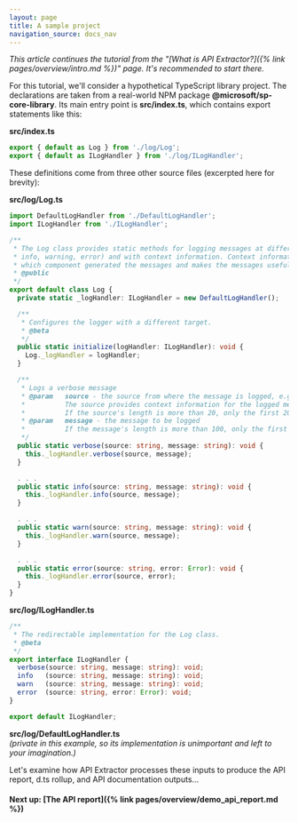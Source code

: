 ```yaml
---
layout: page
title: A sample project
navigation_source: docs_nav
---
```


*This article continues the tutorial from the "[What is API Extractor?]({% link pages/overview/intro.md %})" page.  It's recommended to start there.*

For this tutorial, we'll consider a hypothetical TypeScript library project.  The declarations are taken from
a real-world NPM package **@microsoft/sp-core-library**.  Its main entry point is **src/index.ts**, which contains
export statements like this:

**src/index.ts**<br/>
```ts
export { default as Log } from './log/Log';
export { default as ILogHandler } from './log/ILogHandler';
```

These definitions come from three other source files (excerpted here for brevity):

**src/log/Log.ts**<br/>
```ts
import DefaultLogHandler from './DefaultLogHandler';
import ILogHandler from './ILogHandler';

/**
 * The Log class provides static methods for logging messages at different levels (verbose,
 * info, warning, error) and with context information. Context information helps identify
 * which component generated the messages and makes the messages useful and filterable.
 * @public
 */
export default class Log {
  private static _logHandler: ILogHandler = new DefaultLogHandler();

  /**
   * Configures the logger with a different target.
   * @beta
   */
  public static initialize(logHandler: ILogHandler): void {
    Log._logHandler = logHandler;
  }

  /**
   * Logs a verbose message
   * @param   source - the source from where the message is logged, e.g., the class name.
   *          The source provides context information for the logged message.
   *          If the source's length is more than 20, only the first 20 characters are kept.
   * @param   message - the message to be logged
   *          If the message's length is more than 100, only the first 100 characters are kept.
   */
  public static verbose(source: string, message: string): void {
    this._logHandler.verbose(source, message);
  }

  . . .
  public static info(source: string, message: string): void {
    this._logHandler.info(source, message);
  }

  . . .
  public static warn(source: string, message: string): void {
    this._logHandler.warn(source, message);
  }

  . . .
  public static error(source: string, error: Error): void {
    this._logHandler.error(source, error);
  }
}

```

**src/log/ILogHandler.ts**<br/>
```ts
/**
 * The redirectable implementation for the Log class.
 * @beta
 */
export interface ILogHandler {
  verbose(source: string, message: string): void;
  info   (source: string, message: string): void;
  warn   (source: string, message: string): void;
  error  (source: string, error: Error): void;
}

export default ILogHandler;
```

**src/log/DefaultLogHandler.ts**<br/>
*(private in this example, so its implementation is unimportant and left to your imagination.)*

Let's examine how API Extractor processes these inputs to produce the API report, d.ts rollup, and API documentation
outputs...

#### Next up: [The API report]({% link pages/overview/demo_api_report.md %})

